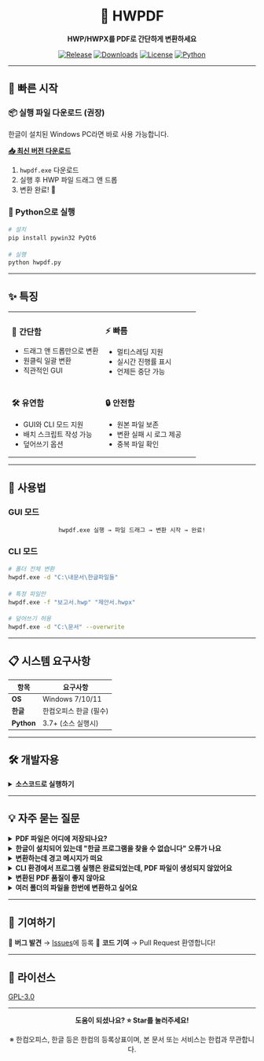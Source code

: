 <div align="center">

# 🔄 HWPDF

**HWP/HWPX를 PDF로 간단하게 변환하세요**

[![Release](https://img.shields.io/github/v/release/gaon12/hwpdf?style=for-the-badge)](https://github.com/gaon12/hwpdf/releases)
[![Downloads](https://img.shields.io/github/downloads/gaon12/hwpdf/total?style=for-the-badge)](https://github.com/gaon12/hwpdf/releases)
[![License](https://img.shields.io/badge/license-%20%20GNU%20GPLv3%20-green?style=for-the-badge)](LICENSE)
[![Python](https://img.shields.io/badge/python-3.7+-blue?style=for-the-badge&logo=python)](https://python.org)

</div>

---

## 🚀 빠른 시작

### 📦 실행 파일 다운로드 (권장)

한글이 설치된 Windows PC라면 바로 사용 가능합니다.

**[📥 최신 버전 다운로드](https://github.com/gaon12/hwpdf/releases/latest)**

1. `hwpdf.exe` 다운로드
2. 실행 후 HWP 파일 드래그 앤 드롭
3. 변환 완료! 🎉

### 🐍 Python으로 실행

```bash
# 설치
pip install pywin32 PyQt6

# 실행
python hwpdf.py
```

---

## ✨ 특징

<table>
<tr>
<td width="50%">

### 🎯 **간단함**
- 드래그 앤 드롭만으로 변환
- 원클릭 일괄 변환
- 직관적인 GUI

</td>
<td width="50%">

### ⚡ **빠름**
- 멀티스레딩 지원
- 실시간 진행률 표시
- 언제든 중단 가능

</td>
</tr>
<tr>
<td width="50%">

### 🛠️ **유연함**
- GUI와 CLI 모드 지원
- 배치 스크립트 작성 가능
- 덮어쓰기 옵션

</td>
<td width="50%">

### 🔒 **안전함**
- 원본 파일 보존
- 변환 실패 시 로그 제공
- 중복 파일 확인

</td>
</tr>
</table>

---

## 📱 사용법

### GUI 모드

<div align="center">

```
hwpdf.exe 실행 → 파일 드래그 → 변환 시작 → 완료!
```

</div>

### CLI 모드

```bash
# 폴더 전체 변환
hwpdf.exe -d "C:\내문서\한글파일들"

# 특정 파일만
hwpdf.exe -f "보고서.hwp" "제안서.hwpx"

# 덮어쓰기 허용
hwpdf.exe -d "C:\문서" --overwrite
```

---

## 📋 시스템 요구사항

| 항목 | 요구사항 |
|------|----------|
| **OS** | Windows 7/10/11 |
| **한글** | 한컴오피스 한글 (필수) |
| **Python** | 3.7+ (소스 실행시) |

---

## 🛠️ 개발자용

<details>
<summary><b>소스코드로 실행하기</b></summary>

### 설치
```bash
git clone https://github.com/gaon12/hwpdf.git
cd hwpdf
pip install -r requirements.txt
```

### 실행
```bash
python hwpdf.py
```

### 빌드
```bash
pip install pyinstaller
pyinstaller --onefile --windowed hwpdf.py
```

</details>

---

## 💡 자주 묻는 질문

<details>
<summary><b>PDF 파일은 어디에 저장되나요?</b></summary>

HWP/HWPX 파일과 동일한 폴더에 저장됩니다.

</details>

<details>
<summary><b>한글이 설치되어 있는데 "한글 프로그램을 찾을 수 없습니다" 오류가 나요</b></summary>

1. 한글을 한 번 실행해서 초기 설정을 완료하세요
2. 관리자 권한으로 실행해보세요
3. 한글 버전과 Python 비트(32bit/64bit)를 맞춰주세요

</details>

<details>
<summary><b>변환하는데 경고 메시지가 떠요</b></summary>

![warning_alert](./README/warning_alert.png)

한글 프로그램을 외부 프로그램/코드로 작동시키는 경우, 보안을 위해 사용자에게 경고 메시지를 띄웁니다. '접근 허용' 또는 '모두 허용'을 눌러야 작동합니다.

</details>

<details>
<summary><b>CLI 환경에서 프로그램 실행은 완료되었는데, PDF 파일이 생성되지 않았어요</b></summary>

CLI 환경에서 프로그램 실행이 완료되고 다음 명령어를 입력할 수 있는 상태가 됨에도 불구하고, 한컴오피스에서 실행 및 변환하는데 시간이 걸릴 수 있어요. 조금만 기다리시면 pdf 파일이 생성될 거에요.

</details>

<details>
<summary><b>변환된 PDF 품질이 좋지 않아요</b></summary>

이 도구는 한글 프로그램의 PDF 내보내기 기능을 사용합니다. 한글에서 직접 PDF로 내보낸 것과 동일한 품질입니다.

</details>

<details>
<summary><b>여러 폴더의 파일을 한번에 변환하고 싶어요</b></summary>

CLI 모드에서 절대 경로로 파일들을 지정하면 됩니다:
```bash
hwpdf.exe -f "C:\폴더1\파일1.hwp" "D:\폴더2\파일2.hwp"
```

</details>

---

## 🤝 기여하기

🐛 **버그 발견** → [Issues](https://github.com/gaon12/hwpdf/issues)에 등록 
🔀 **코드 기여** → Pull Request 환영합니다!

---

## 📄 라이선스

[GPL-3.0](./LICENSE)

---

<div align="center">

**도움이 되셨나요? ⭐ Star를 눌러주세요!**

※ 한컴오피스, 한글 등은 한컴의 등록상표이며, 본 문서 또는 서비스는 한컴과 무관합니다.

</div>